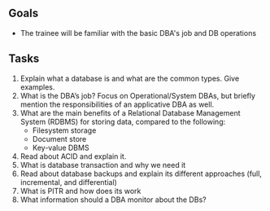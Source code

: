 ## Goals
- The trainee will be familiar with the basic DBA's job and DB operations

## Tasks
1. Explain what a database is and what are the common types. Give examples.
1. What is the DBA’s job? Focus on Operational/System DBAs, but briefly mention the responsibilities of an applicative DBA as well.
1. What are the main benefits of a Relational Database Management System (RDBMS) for storing data, compared to the following:
    * Filesystem storage
    * Document store
    * Key-value DBMS
1. Read about ACID and explain it.
1. What is database transaction and why we need it
1. Read about database backups and explain its different approaches (full, incremental, and differential)
1. What is PITR and how does its work
1. What information should a DBA monitor about the DBs? 
